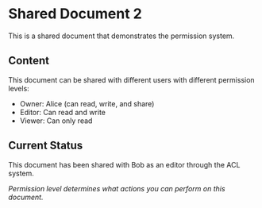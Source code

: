 # Shared Document 2

This is a shared document that demonstrates the permission system.

## Content
This document can be shared with different users with different permission levels:
- Owner: Alice (can read, write, and share)
- Editor: Can read and write
- Viewer: Can only read

## Current Status
This document has been shared with Bob as an editor through the ACL system.

*Permission level determines what actions you can perform on this document.*